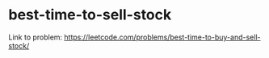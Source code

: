 # best-time-to-sell-stock
Link to problem:
https://leetcode.com/problems/best-time-to-buy-and-sell-stock/
